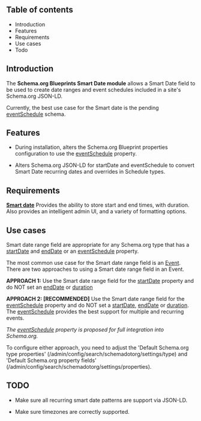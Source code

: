Table of contents
-----------------

* Introduction
* Features
* Requirements
* Use cases
* Todo


Introduction
------------

The **Schema.org Blueprints Smart Date module** allows a Smart Date field to be
used to create date ranges and event schedules included in a site's
Schema.org JSON-LD.

Currently, the best use case for the Smart date is the pending
[eventSchedule](https://schema.org/eventSchedule) schema.


Features
--------

- During installation, alters the Schema.org Blueprint properties configuration
  to use the [eventSchedule](https://schema.org/eventSchedule) property.

- Alters Schema.org JSON-LD for startDate and eventSchedule to convert
  Smart Date recurring dates and overrides in Schedule types.


Requirements
------------

**[Smart date](https://www.drupal.org/project/smart_date)**
Provides the ability to store start and end times, with duration. Also provides an intelligent admin UI, and a variety of formatting options.


Use cases
---------

Smart date range field are appropriate for any Schema.org type that has
a [startDate](https://schema.org/startDate) and
[endDate](https://schema.org/endDate) or an
[eventSchedule](https://schema.org/eventSchedule) property.

The most common use case for the Smart date range field is
an [Event](https://schema.org/Event). There are two approaches to using a
Smart date range field in an Event.

**APPROACH 1:** Use the Smart date range field for the
[startDate](https://schema.org/startDate) property
and do NOT set an [endDate](https://schema.org/endDate) or
[duration](https://schema.org/duration)

**APPROACH 2: \[RECOMMENDED\]** Use the Smart date range field for the
[eventSchedule](https://schema.org/eventSchedule) property
and do NOT set a [startDate](https://schema.org/startDate),
[endDate](https://schema.org/endDate) or
[duration](https://schema.org/duration).
The [eventSchedule](https://schema.org/eventSchedule)
provides the best support for multiple and recurring events.

_The [eventSchedule](https://schema.org/eventSchedule) property is proposed for full integration into Schema.org._

To configure either approach, you need to adjust the
'Default Schema.org type properties'
(/admin/config/search/schemadotorg/settings/type)
and
'Default Schema.org property fields'
(/admin/config/search/schemadotorg/settings/properties).


TODO
----

- Make sure all recurring smart date patterns are support via JSON-LD.

- Make sure timezones are correctly supported.
